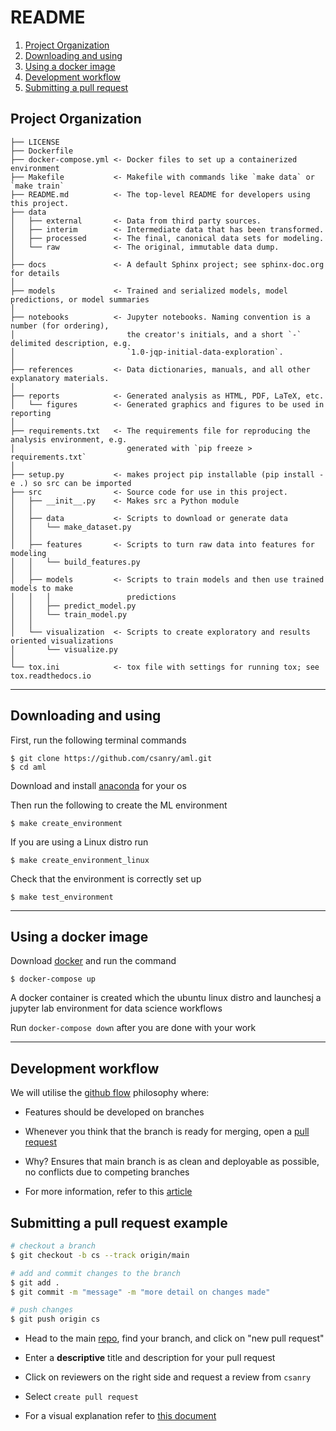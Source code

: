 README
==============================

1. [Project Organization](#1)
2. [Downloading and using](#2)
3. [Using a docker image](#3)
4. [Development workflow](#4)
5. [Submitting a pull request](#5)


Project Organization <a name="1"></a>
------------

    ├── LICENSE
    ├── Dockerfile
    ├── docker-compose.yml <- Docker files to set up a containerized environment
    ├── Makefile           <- Makefile with commands like `make data` or `make train`
    ├── README.md          <- The top-level README for developers using this project.
    ├── data
    │   ├── external       <- Data from third party sources.
    │   ├── interim        <- Intermediate data that has been transformed.
    │   ├── processed      <- The final, canonical data sets for modeling.
    │   └── raw            <- The original, immutable data dump.
    │
    ├── docs               <- A default Sphinx project; see sphinx-doc.org for details
    │
    ├── models             <- Trained and serialized models, model predictions, or model summaries
    │
    ├── notebooks          <- Jupyter notebooks. Naming convention is a number (for ordering),
    │                         the creator's initials, and a short `-` delimited description, e.g.
    │                         `1.0-jqp-initial-data-exploration`.
    │
    ├── references         <- Data dictionaries, manuals, and all other explanatory materials.
    │
    ├── reports            <- Generated analysis as HTML, PDF, LaTeX, etc.
    │   └── figures        <- Generated graphics and figures to be used in reporting
    │
    ├── requirements.txt   <- The requirements file for reproducing the analysis environment, e.g.
    │                         generated with `pip freeze > requirements.txt`
    │
    ├── setup.py           <- makes project pip installable (pip install -e .) so src can be imported
    ├── src                <- Source code for use in this project.
    │   ├── __init__.py    <- Makes src a Python module
    │   │
    │   ├── data           <- Scripts to download or generate data
    │   │   └── make_dataset.py
    │   │
    │   ├── features       <- Scripts to turn raw data into features for modeling
    │   │   └── build_features.py
    │   │
    │   ├── models         <- Scripts to train models and then use trained models to make
    │   │   │                 predictions
    │   │   ├── predict_model.py
    │   │   └── train_model.py
    │   │
    │   └── visualization  <- Scripts to create exploratory and results oriented visualizations
    │       └── visualize.py
    │
    └── tox.ini            <- tox file with settings for running tox; see tox.readthedocs.io

---


Downloading and using <a name="2"></a>
------------

First, run the following terminal commands 

```
$ git clone https://github.com/csanry/aml.git
$ cd aml
```

Download and install [anaconda](https://www.anaconda.com/products/distribution) for your os 

Then run the following to create the ML environment

```
$ make create_environment
```

If you are using a Linux distro run 

```
$ make create_environment_linux
```

Check that the environment is correctly set up

```
$ make test_environment
```

---


Using a docker image <a name="3"></a>
------------

Download [docker](https://www.docker.com/products/docker-desktop/) and run the command 

```
$ docker-compose up
```

A docker container is created which the ubuntu linux distro and launchesj a jupyter lab environment for data science workflows

Run `docker-compose down` after you are done with your work

---


Development workflow <a name="4"></a>
------------

We will utilise the [github flow](https://githubflow.github.io/) philosophy where:

* Features should be developed on branches

* Whenever you think that the branch is ready for merging, open a [pull request](https://www.freecodecamp.org/news/how-to-make-your-first-pull-request-on-github-3/) 

* Why? Ensures that main branch is as clean and deployable as possible, no conflicts due to competing branches

* For more information, refer to this [article](https://githubflow.github.io/)

Submitting a pull request example <a name="5"></a>
------------

```bash
# checkout a branch
$ git checkout -b cs --track origin/main

# add and commit changes to the branch
$ git add .
$ git commit -m "message" -m "more detail on changes made" 

# push changes
$ git push origin cs
```

* Head to the main [repo](https://github.com/csanry/aml), find your branch, and click on "new pull request" 

* Enter a __descriptive__ title and description for your pull request

* Click on reviewers on the right side and request a review from `csanry`

* Select `create pull request` 

* For a visual explanation refer to [this document](/pr.pdf)

